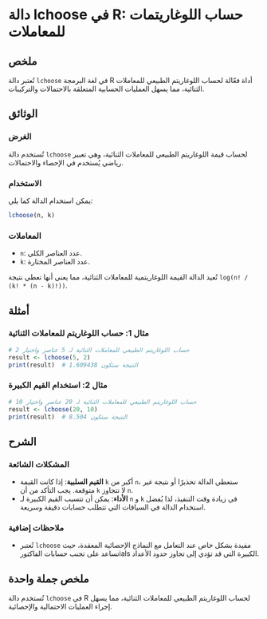 <!--
Meta Description: # دالة lchoose في R: حساب اللوغاريتمات للمعاملات ## ملخص تُعتبر دالة `lchoose` في لغة البرمجة R أداة فعّالة لحساب اللوغاريتم الطبيعي للمعاملات الثنائي...
Meta Keywords: lchoose, للمعاملات, الثنائية, اللوغاريتم, الطبيعي
-->

# دالة lchoose في R: حساب اللوغاريتمات للمعاملات

## ملخص
تُعتبر دالة `lchoose` في لغة البرمجة R أداة فعّالة لحساب اللوغاريتم الطبيعي للمعاملات الثنائية، مما يسهل العمليات الحسابية المتعلقة بالاحتمالات والتركيبات.

## الوثائق
### الغرض
تُستخدم دالة `lchoose` لحساب قيمة اللوغاريتم الطبيعي للمعاملات الثنائية، وهي تعبير رياضي يُستخدم في الإحصاء والاحتمالات.

### الاستخدام
يمكن استخدام الدالة كما يلي:
```R
lchoose(n, k)
```

### المعاملات
- `n`: عدد العناصر الكلي.
- `k`: عدد العناصر المختارة.

تُعيد الدالة القيمة اللوغاريتمية للمعاملات الثنائية، مما يعني أنها تعطي نتيجة `log(n! / (k! * (n - k)!))`.

## أمثلة
### مثال 1: حساب اللوغاريتم للمعاملات الثنائية
```R
# حساب اللوغاريتم الطبيعي للمعاملات الثنائية لـ 5 عناصر واختيار 2
result <- lchoose(5, 2)
print(result)  # النتيجة ستكون 1.609438
```

### مثال 2: استخدام القيم الكبيرة
```R
# حساب اللوغاريتم الطبيعي للمعاملات الثنائية لـ 20 عناصر واختيار 10
result <- lchoose(20, 10)
print(result)  # النتيجة ستكون 8.504
```

## الشرح
### المشكلات الشائعة
- **القيم السلبية**: إذا كانت القيمة `k` أكبر من `n`، ستعطي الدالة تحذيرًا أو نتيجة غير متوقعة. يجب التأكد من أن `k` لا تتجاوز `n`.
- **الأداء**: يمكن أن تتسبب القيم الكبيرة لـ `n` و `k` في زيادة وقت التنفيذ، لذا يُفضل استخدام الدالة في السياقات التي تتطلب حسابات دقيقة وسريعة.

### ملاحظات إضافية
- تُعتبر `lchoose` مفيدة بشكل خاص عند التعامل مع النماذج الإحصائية المعقدة، حيث تساعد على تجنب حسابات الفاكتورials الكبيرة التي قد تؤدي إلى تجاوز حدود الأعداد.

## ملخص جملة واحدة
تُستخدم دالة `lchoose` في R لحساب اللوغاريتم الطبيعي للمعاملات الثنائية، مما يسهل إجراء العمليات الاحتمالية والإحصائية.